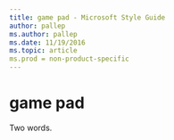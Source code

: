 ```yaml
---
title: game pad - Microsoft Style Guide
author: pallep
ms.author: pallep
ms.date: 11/19/2016
ms.topic: article
ms.prod = non-product-specific
---
```


# game pad

Two words. 
